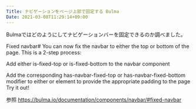 ```yaml
---
Title: ナビゲーションをページ上部で固定する Bulma
Date: 2021-03-08T11:29:14+09:00
---
```

Bulmaではどのようにしてナビゲーションバーを固定できるのか調べました。

Fixed navbar#
You can now fix the navbar to either the top or bottom of the page. This is a 2-step process:

Add either is-fixed-top or is-fixed-bottom to the navbar component
<nav class="navbar is-fixed-top">
Add the corresponding has-navbar-fixed-top or has-navbar-fixed-bottom modifier to either <html> or <body> element to provide the appropriate padding to the page
<html class="has-navbar-fixed-top">
Try it out!

参照
https://bulma.io/documentation/components/navbar/#fixed-navbar
